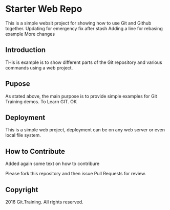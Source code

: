 # Starter Web Repo

This is a simple websit project for
showing how to use Git and Github together. Updating for emergency fix after stash
Adding a line for rebasing example
More changes

## Introduction

THis is example is to show different parts
of the Git repository and various commands
using a web project.

## Pupose

As stated above, the main purpose is to
provide simple examples for Git Training
demos. To Learn GIT. OK

## Deployment

This is a simple web project, deployment
can be on any web server or even local
file system.

## How to Contribute
 Added again some text on how to contribure

Please fork this repository and then issue Pull Requests for review.

## Copyright

2016 Git.Training. All rights reserved.
